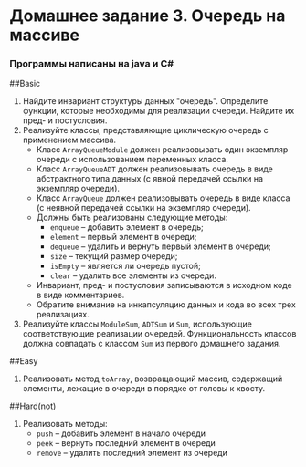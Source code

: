# Домашнее задание 3. Очередь на массиве
### Программы написаны на java и C#
##Basic
1. Найдите инвариант структуры данных "очередь". Определите функции, которые необходимы для реализации очереди. Найдите их пред- и постусловия.
2. Реализуйте классы, представляющие циклическую очередь с применением массива.
	* Класс `ArrayQueueModule` должен реализовывать один экземпляр очереди с использованием переменных класса.
	* Класс `ArrayQueueADT` должен реализовывать очередь в виде абстрактного типа данных (с явной передачей ссылки на экземпляр очереди).
	* Класс `ArrayQueue` должен реализовывать очередь в виде класса (с неявной передачей ссылки на экземпляр очереди).
	* Должны быть реализованы следующие методы:
		* `enqueue` – добавить элемент в очередь;
		* `element` – первый элемент в очереди;
		* `dequeue` – удалить и вернуть первый элемент в очереди;
		* `size` – текущий размер очереди;
		* `isEmpty` – является ли очередь пустой;
		* `clear` – удалить все элементы из очереди.
	* Инвариант, пред- и постусловия записываются в исходном коде в виде комментариев.
	* Обратите внимание на инкапсуляцию данных и кода во всех трех реализациях.
3. Реализуйте классы `ModuleSum`, `ADTSum` и `Sum`, использующие соответствующие реализации очередей. Функциональность классов должна совпадать с классом `Sum` из первого домашнего задания.

##Easy
1. Реализовать метод `toArray`, возвращающий массив, содержащий элементы, лежащие в очереди в порядке от головы к хвосту.

##Hard(not)
1. Реализовать методы:
	* `push` – добавить элемент в начало очереди
	* `peek` – вернуть последний элемент в очереди
	* `remove` – удалить последний элемент из очереди